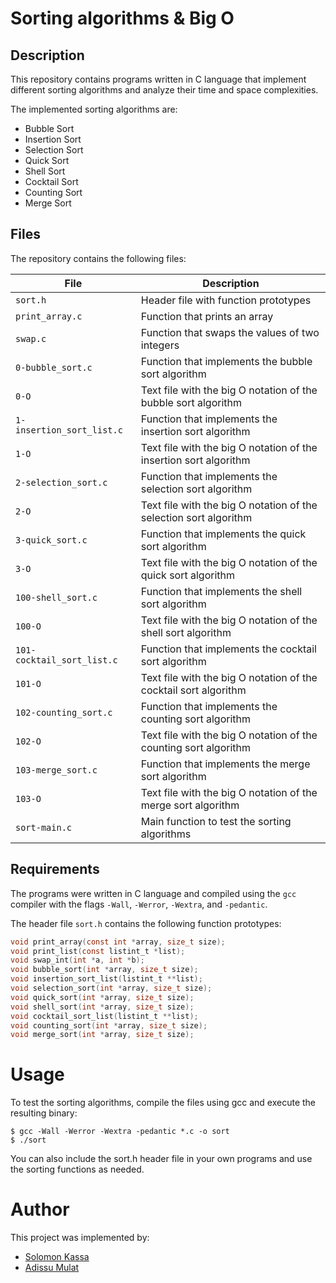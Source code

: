 # Sorting algorithms & Big O

## Description

This repository contains programs written in C language that implement different sorting algorithms and analyze their time and space complexities.

The implemented sorting algorithms are:

- Bubble Sort
- Insertion Sort
- Selection Sort
- Quick Sort
- Shell Sort
- Cocktail Sort
- Counting Sort
- Merge Sort

## Files

The repository contains the following files:

| File | Description |
|------|-------------|
| `sort.h` | Header file with function prototypes |
| `print_array.c` | Function that prints an array |
| `swap.c` | Function that swaps the values of two integers |
| `0-bubble_sort.c` | Function that implements the bubble sort algorithm |
| `0-O` | Text file with the big O notation of the bubble sort algorithm |
| `1-insertion_sort_list.c` | Function that implements the insertion sort algorithm |
| `1-O` | Text file with the big O notation of the insertion sort algorithm |
| `2-selection_sort.c` | Function that implements the selection sort algorithm |
| `2-O` | Text file with the big O notation of the selection sort algorithm |
| `3-quick_sort.c` | Function that implements the quick sort algorithm |
| `3-O` | Text file with the big O notation of the quick sort algorithm |
| `100-shell_sort.c` | Function that implements the shell sort algorithm |
| `100-O` | Text file with the big O notation of the shell sort algorithm |
| `101-cocktail_sort_list.c` | Function that implements the cocktail sort algorithm |
| `101-O` | Text file with the big O notation of the cocktail sort algorithm |
| `102-counting_sort.c` | Function that implements the counting sort algorithm |
| `102-O` | Text file with the big O notation of the counting sort algorithm |
| `103-merge_sort.c` | Function that implements the merge sort algorithm |
| `103-O` | Text file with the big O notation of the merge sort algorithm |
| `sort-main.c` | Main function to test the sorting algorithms |

## Requirements

The programs were written in C language and compiled using the `gcc` compiler with the flags `-Wall`, `-Werror`, `-Wextra`, and `-pedantic`.

The header file `sort.h` contains the following function prototypes:

```c
void print_array(const int *array, size_t size);
void print_list(const listint_t *list);
void swap_int(int *a, int *b);
void bubble_sort(int *array, size_t size);
void insertion_sort_list(listint_t **list);
void selection_sort(int *array, size_t size);
void quick_sort(int *array, size_t size);
void shell_sort(int *array, size_t size);
void cocktail_sort_list(listint_t **list);
void counting_sort(int *array, size_t size);
void merge_sort(int *array, size_t size);
````
# Usage

To test the sorting algorithms, compile the files using gcc and execute the resulting binary:

```
$ gcc -Wall -Werror -Wextra -pedantic *.c -o sort
$ ./sort
```
You can also include the sort.h header file in your own programs and use the sorting functions as needed.

# Author

This project was implemented by:

 * [Solomon Kassa](https://github.com/Solomonkassa)
 * [Adissu Mulat](https://github.com/Adika1630)

